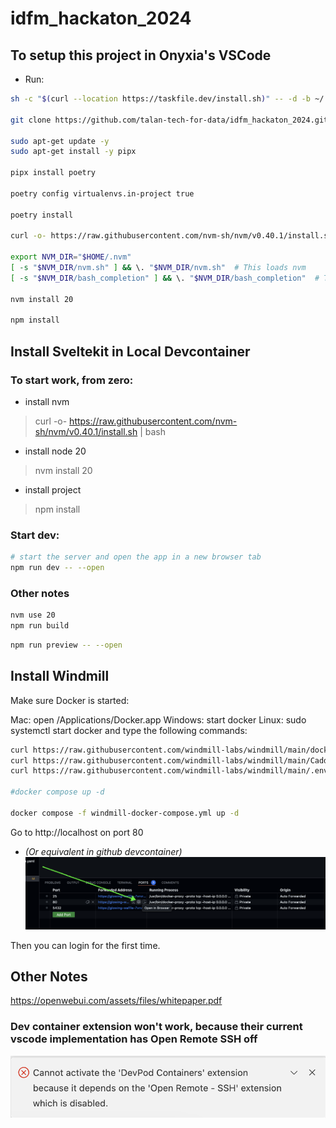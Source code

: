 # idfm_hackaton_2024

## To setup this project in Onyxia's VSCode
- Run:
```sh
sh -c "$(curl --location https://taskfile.dev/install.sh)" -- -d -b ~/.local/bin

git clone https://github.com/talan-tech-for-data/idfm_hackaton_2024.git .

sudo apt-get update -y
sudo apt-get install -y pipx

pipx install poetry

poetry config virtualenvs.in-project true

poetry install

curl -o- https://raw.githubusercontent.com/nvm-sh/nvm/v0.40.1/install.sh | bash

export NVM_DIR="$HOME/.nvm"
[ -s "$NVM_DIR/nvm.sh" ] && \. "$NVM_DIR/nvm.sh"  # This loads nvm
[ -s "$NVM_DIR/bash_completion" ] && \. "$NVM_DIR/bash_completion"  # This loads nvm bash_completion

nvm install 20

npm install


```

## Install Sveltekit in Local Devcontainer
### To start work, from zero:

- install nvm
> curl -o- https://raw.githubusercontent.com/nvm-sh/nvm/v0.40.1/install.sh | bash
- install node 20
> nvm install 20
- install project
> npm install

### Start dev:
```bash
# start the server and open the app in a new browser tab
npm run dev -- --open
```

### Other notes
```bash
nvm use 20
npm run build
```

```bash
npm run preview -- --open
```

## Install Windmill
Make sure Docker is started:

Mac: open /Applications/Docker.app
Windows: start docker
Linux: sudo systemctl start docker
and type the following commands:

```sh
curl https://raw.githubusercontent.com/windmill-labs/windmill/main/docker-compose.yml -o docker-compose.yml
curl https://raw.githubusercontent.com/windmill-labs/windmill/main/Caddyfile -o Caddyfile
curl https://raw.githubusercontent.com/windmill-labs/windmill/main/.env -o .env

#docker compose up -d

docker compose -f windmill-docker-compose.yml up -d
```

Go to http://localhost on port 80
- _(Or equivalent in github devcontainer)_
![alt text](image.png)

Then you can login for the first time.


## Other Notes
https://openwebui.com/assets/files/whitepaper.pdf

### Dev container extension won't work, because their current vscode implementation has Open Remote SSH off
![alt text](image-1.png)